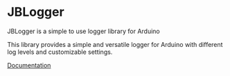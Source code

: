 # JBLogger

JBLogger is a simple to use logger library for Arduino

This library provides a simple and versatile logger for Arduino with different log levels and customizable settings.



[Documentation](https://jonnybergdahl.github.io/Bergdahl_JBLogger/)
